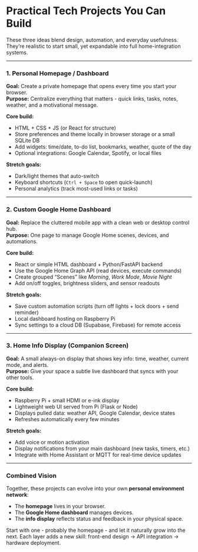 
# Practical Tech Projects You Can Build

These three ideas blend design, automation, and everyday usefulness. They’re realistic to start small, yet expandable into full home-integration systems.

---

### 1. Personal Homepage / Dashboard
**Goal:** Create a private homepage that opens every time you start your browser.  
**Purpose:** Centralize everything that matters - quick links, tasks, notes, weather, and a motivational message.

**Core build:**
- HTML + CSS + JS (or React for structure)
- Store preferences and theme locally in browser storage or a small SQLite DB
- Add widgets: time/date, to-do list, bookmarks, weather, quote of the day
- Optional integrations: Google Calendar, Spotify, or local files

**Stretch goals:**
- Dark/light themes that auto-switch
- Keyboard shortcuts (`Ctrl + Space` to open quick-launch)
- Personal analytics (track most-used links or tasks)

---

### 2. Custom Google Home Dashboard
**Goal:** Replace the cluttered mobile app with a clean web or desktop control hub.  
**Purpose:** One page to manage Google Home scenes, devices, and automations.

**Core build:**
- React or simple HTML dashboard + Python/FastAPI backend
- Use the Google Home Graph API (read devices, execute commands)
- Create grouped “Scenes” like *Morning*, *Work Mode*, *Movie Night*
- Add on/off toggles, brightness sliders, and sensor readouts

**Stretch goals:**
- Save custom automation scripts (turn off lights + lock doors + send reminder)
- Local dashboard hosting on Raspberry Pi
- Sync settings to a cloud DB (Supabase, Firebase) for remote access

---

### 3. Home Info Display (Companion Screen)
**Goal:** A small always-on display that shows key info: time, weather, current mode, and alerts.  
**Purpose:** Give your space a subtle live dashboard that syncs with your other tools.

**Core build:**
- Raspberry Pi + small HDMI or e-ink display
- Lightweight web UI served from Pi (Flask or Node)
- Displays pulled data: weather API, Google Calendar, device states
- Refreshes automatically every few minutes

**Stretch goals:**
- Add voice or motion activation
- Display notifications from your main dashboard (new tasks, timers, etc.)
- Integrate with Home Assistant or MQTT for real-time device updates

---

### Combined Vision
Together, these projects can evolve into your own **personal environment network**:  
- The **homepage** lives in your browser.  
- The **Google Home dashboard** manages devices.  
- The **info display** reflects status and feedback in your physical space.  

Start with one - probably the homepage - and let it naturally grow into the next. Each layer adds a new skill: front-end design → API integration → hardware deployment.
